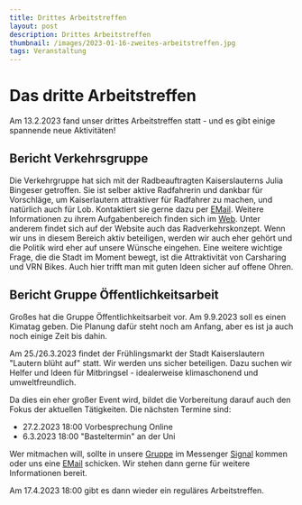 ```yaml
---
title: Drittes Arbeitstreffen
layout: post
description: Drittes Arbeitstreffen
thumbnail: /images/2023-01-16-zweites-arbeitstreffen.jpg
tags: Veranstaltung
---
```


# Das dritte Arbeitstreffen

Am 13.2.2023 fand unser drittes Arbeitstreffen statt - und es gibt einige spannende neue Aktivitäten!

## Bericht Verkehrsgruppe

Die Verkehrgruppe hat sich mit der Radbeauftragten Kaiserslauterns Julia Bingeser getroffen. Sie ist selber aktive Radfahrerin und dankbar für Vorschläge, um Kaiserlautern attraktiver für Radfahrer zu machen, und natürlich auch für Lob. Kontaktiert sie gerne dazu per [EMail](mailto:radverkehr@kaiserslautern.de). Weitere Informationen zu ihrem Aufgabenbereich finden sich im [Web](https://www.kaiserslautern.de/sozial_leben_wohnen/verkehr_parken/radverkehr/index.html.de). Unter anderem findet sich auf der Website auch das Radverkehrskonzept. Wenn wir uns in diesem Bereich aktiv beteiligen, werden wir auch eher gehört und die Politik wird eher auf unsere Wünsche eingehen. Eine weitere wichtige Frage, die die Stadt im Moment bewegt, ist die Attraktivität von Carsharing und VRN Bikes. Auch hier trifft man mit guten Ideen sicher auf offene Ohren.

## Bericht Gruppe Öffentlichkeitsarbeit

Großes hat die Gruppe Öffentlichkeitsarbeit vor. Am 9.9.2023 soll es einen Kimatag geben. Die Planung dafür steht noch am Anfang, aber es ist ja auch noch einige Zeit bis dahin.

Am 25./26.3.2023 findet der Frühlingsmarkt der Stadt Kaiserslautern "Lautern blüht auf" statt. Wir werden uns sicher beteiligen. Dazu suchen wir Helfer und Ideen für Mitbringsel - idealerweise klimaschonend und umweltfreundlich.

Da dies ein eher großer Event wird, bildet die Vorbereitung darauf auch den Fokus der aktuellen Tätigkeiten. Die nächsten Termine sind:

- 27.2.2023 18:00 Vorbesprechung Online
- 6.3.2023 18:00 "Basteltermin" an der Uni 

Wer mitmachen will, sollte in unsere [Gruppe](https://signal.group/#CjQKIB8L8C3-DrBZoSV1Sz8-mn2hebfwos8lYPOQL-q8sTufEhCPhYJdtDTiwMp8-YFOp8Ko) im Messenger [Signal](https://signal.org/de/) kommen oder uns eine [EMail](mailto:info@klimalautern.de) schicken. Wir stehen dann gerne für weitere Informationen bereit.  

Am 17.4.2023 18:00 gibt es dann wieder ein reguläres Arbeitstreffen.
